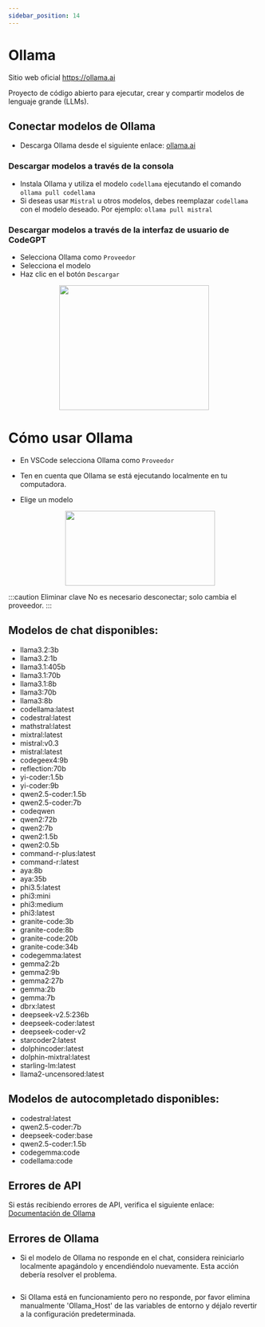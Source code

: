 ```yaml
---
sidebar_position: 14
---
```


# Ollama

Sitio web oficial https://ollama.ai

Proyecto de código abierto para ejecutar, crear y compartir modelos de lenguaje grande (LLMs).

## Conectar modelos de Ollama

- Descarga Ollama desde el siguiente enlace: [ollama.ai](https://ollama.ai/)

### Descargar modelos a través de la consola

- Instala Ollama y utiliza el modelo `codellama` ejecutando el comando `ollama pull codellama`
- Si deseas usar `Mistral` u otros modelos, debes reemplazar `codellama` con el modelo deseado. Por ejemplo: `ollama pull mistral`

### Descargar modelos a través de la interfaz de usuario de CodeGPT

- Selecciona Ollama como `Proveedor`
- Selecciona el modelo
- Haz clic en el botón `Descargar`

<p align="center">
      <img width="300" height="250" src="https://github.com/JudiniLabs/code-gpt-docs/assets/6216945/40a47458-7d7a-46c5-8500-b7c00ce99b72" />
</p>

# Cómo usar Ollama

- En VSCode selecciona Ollama como `Proveedor`
- Ten en cuenta que Ollama se está ejecutando localmente en tu computadora.
- Elige un modelo

    <p align="center">
      <img width="300" height="150" src="https://github.com/davila7/code-gpt-docs/assets/37567214/65f81b2c-cf92-4e94-9041-bc4bcfe80477" />
    </p>

:::caution Eliminar clave
No es necesario desconectar; solo cambia el proveedor.
:::

## Modelos de chat disponibles:

- llama3.2:3b
- llama3.2:1b
- llama3.1:405b
- llama3.1:70b
- llama3.1:8b
- llama3:70b
- llama3:8b
- codellama:latest
- codestral:latest
- mathstral:latest
- mixtral:latest
- mistral:v0.3
- mistral:latest
- codegeex4:9b
- reflection:70b
- yi-coder:1.5b
- yi-coder:9b
- qwen2.5-coder:1.5b
- qwen2.5-coder:7b
- codeqwen
- qwen2:72b
- qwen2:7b
- qwen2:1.5b
- qwen2:0.5b
- command-r-plus:latest
- command-r:latest
- aya:8b
- aya:35b
- phi3.5:latest
- phi3:mini
- phi3:medium
- phi3:latest
- granite-code:3b
- granite-code:8b
- granite-code:20b
- granite-code:34b
- codegemma:latest
- gemma2:2b
- gemma2:9b
- gemma2:27b
- gemma:2b
- gemma:7b
- dbrx:latest
- deepseek-v2.5:236b
- deepseek-coder:latest
- deepseek-coder-v2
- starcoder2:latest
- dolphincoder:latest
- dolphin-mixtral:latest
- starling-lm:latest
- llama2-uncensored:latest

## Modelos de autocompletado disponibles:

- codestral:latest
- qwen2.5-coder:7b
- deepseek-coder:base
- qwen2.5-coder:1.5b
- codegemma:code
- codellama:code

## Errores de API

Si estás recibiendo errores de API, verifica el siguiente enlace: [Documentación de Ollama](https://ollama.ai/)

## Errores de Ollama

- Si el modelo de Ollama no responde en el chat, considera reiniciarlo localmente apagándolo y encendiéndolo nuevamente. Esta acción debería resolver el problema.

    <p align="center">
      <img width="250" height="00" src="https://github.com/davila7/code-gpt-docs/assets/37567214/4bd4e2c8-dbfb-46f3-b4d3-c3484cc7692c"/>
    </p>

- Si Ollama está en funcionamiento pero no responde, por favor elimina manualmente 'Ollama_Host' de las variables de entorno y déjalo revertir a la configuración predeterminada.
